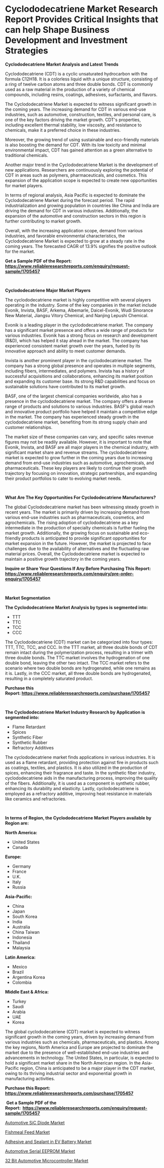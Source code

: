 <p><h1>Cyclododecatriene Market Research Report Provides Critical Insights that can help Shape Business Development and Investment Strategies</h1></p><p><strong>Cyclododecatriene Market Analysis and Latest Trends</strong></p>
<p><p>Cyclododecatriene (CDT) is a cyclic unsaturated hydrocarbon with the formula C12H18. It is a colorless liquid with a unique structure, consisting of a ring of twelve carbon atoms and three double bonds. CDT is commonly used as a raw material in the production of a variety of chemical compounds, including resins, coatings, adhesives, surfactants, and flavors.</p><p>The Cyclododecatriene Market is expected to witness significant growth in the coming years. The increasing demand for CDT in various end-use industries, such as automotive, construction, textiles, and personal care, is one of the key factors driving the market growth. CDT's properties, including excellent thermal stability, low viscosity, and resistance to chemicals, make it a preferred choice in these industries.</p><p>Moreover, the growing trend of using sustainable and eco-friendly materials is also boosting the demand for CDT. With its low toxicity and minimal environmental impact, CDT has gained attention as a green alternative to traditional chemicals.</p><p>Another major trend in the Cyclododecatriene Market is the development of new applications. Researchers are continuously exploring the potential of CDT in areas such as polymers, pharmaceuticals, and cosmetics. This expansion of the application scope is expected to create new opportunities for market players.</p><p>In terms of regional analysis, Asia Pacific is expected to dominate the Cyclododecatriene Market during the forecast period. The rapid industrialization and growing population in countries like China and India are driving the demand for CDT in various industries. Additionally, the expansion of the automotive and construction sectors in this region is further contributing to market growth.</p><p>Overall, with the increasing application scope, demand from various industries, and favorable environmental characteristics, the Cyclododecatriene Market is expected to grow at a steady rate in the coming years. The forecasted CAGR of 13.9% signifies the positive outlook for the market.</p></p>
<p><strong>Get a Sample PDF of the Report:&nbsp; <a href="https://www.reliableresearchreports.com/enquiry/request-sample/1705457">https://www.reliableresearchreports.com/enquiry/request-sample/1705457</a></strong></p>
<p>&nbsp;</p>
<p><strong>Cyclododecatriene Major Market Players</strong></p>
<p><p>The cyclododecatriene market is highly competitive with several players operating in the industry. Some of the key companies in the market include Evonik, Invista, BASF, Arkema, Albemarle, Daicel-Evonik, Wudi Sinorance New Material, Jiangsu Vitory Chemical, and Nanjing Lepushi Chemical.</p><p>Evonik is a leading player in the cyclododecatriene market. The company has a significant market presence and offers a wide range of products for various industries. Evonik has a strong focus on research and development (R&D), which has helped it stay ahead in the market. The company has experienced consistent market growth over the years, fueled by its innovative approach and ability to meet customer demands.</p><p>Invista is another prominent player in the cyclododecatriene market. The company has a strong global presence and operates in multiple segments, including fibers, intermediates, and polymers. Invista has a history of successful acquisitions and collaborations, enhancing its market position and expanding its customer base. Its strong R&D capabilities and focus on sustainable solutions have contributed to its market growth.</p><p>BASF, one of the largest chemical companies worldwide, also has a presence in the cyclododecatriene market. The company offers a diverse range of products and solutions to various industries. BASF's global reach and innovative product portfolio have helped it maintain a competitive edge in the market. The company has experienced steady growth in the cyclododecatriene market, benefiting from its strong supply chain and customer relationships.</p><p>The market size of these companies can vary, and specific sales revenue figures may not be readily available. However, it is important to note that Evonik, Invista, and BASF are all major players in the chemical industry, with significant market share and revenue streams. The cyclododecatriene market is expected to grow further in the coming years due to increasing demand from end-use industries such as automotive, agrochemicals, and pharmaceuticals. These key players are likely to continue their growth trajectory by focusing on innovation, strategic partnerships, and expanding their product portfolios to cater to evolving market needs.</p></p>
<p>&nbsp;</p>
<p><strong>What Are The Key Opportunities For Cyclododecatriene Manufacturers?</strong></p>
<p><p>The global Cyclododecatriene market has been witnessing steady growth in recent years. The market is primarily driven by increasing demand from various end-use industries such as pharmaceuticals, cosmetics, and agrochemicals. The rising adoption of cyclododecatriene as a key intermediate in the production of specialty chemicals is further fueling the market growth. Additionally, the growing focus on sustainable and eco-friendly products is anticipated to provide significant opportunities for market expansion in the future. However, the market is projected to face challenges due to the availability of alternatives and the fluctuating raw material prices. Overall, the Cyclododecatriene market is expected to maintain a positive growth trajectory in the coming years.</p></p>
<p><strong>Inquire or Share Your Questions If Any Before Purchasing This Report: <a href="https://www.reliableresearchreports.com/enquiry/pre-order-enquiry/1705457">https://www.reliableresearchreports.com/enquiry/pre-order-enquiry/1705457</a></strong></p>
<p>&nbsp;</p>
<p><strong>Market Segmentation</strong></p>
<p><strong>The Cyclododecatriene Market Analysis by types is segmented into:</strong></p>
<p><ul><li>TTT</li><li>TTC</li><li>TCC</li><li>CCC</li></ul></p>
<p><p>The Cyclododecatriene (CDT) market can be categorized into four types: TTT, TTC, TCC, and CCC. In the TTT market, all three double bonds of CDT remain intact during the polymerization process, resulting in a trimer with three double bonds. The TTC market involves the hydrogenation of one double bond, leaving the other two intact. The TCC market refers to the scenario where two double bonds are hydrogenated, while one remains as it is. Lastly, in the CCC market, all three double bonds are hydrogenated, resulting in a completely saturated product.</p></p>
<p><strong>Purchase this Report:&nbsp;<a href="https://www.reliableresearchreports.com/purchase/1705457">https://www.reliableresearchreports.com/purchase/1705457</a></strong></p>
<p>&nbsp;</p>
<p><strong>The Cyclododecatriene Market Industry Research by Application is segmented into:</strong></p>
<p><ul><li>Flame Retardant</li><li>Spices</li><li>Synthetic Fiber</li><li>Synthetic Rubber</li><li>Refractory Additives</li></ul></p>
<p><p>The cyclododecatriene market finds applications in various industries. It is used as a flame retardant, providing protection against fire in products such as coatings, textiles, and plastics. It is also utilized in the production of spices, enhancing their fragrance and taste. In the synthetic fiber industry, cyclododecatriene aids in the manufacturing process, improving the quality of the fibers. Additionally, it is used as a component in synthetic rubber, enhancing its durability and elasticity. Lastly, cyclododecatriene is employed as a refractory additive, improving heat resistance in materials like ceramics and refractories.</p></p>
<p>&nbsp;</p>
<p><strong>In terms of Region, the Cyclododecatriene Market Players available by Region are:</strong></p>
<p>
    <p> <strong> North America: </strong>
        <ul>
            <li>United States</li>
            <li>Canada</li>
        </ul>
        </p> 
    <p> <strong> Europe: </strong>
        <ul>
            <li>Germany</li>
            <li>France</li>
            <li>U.K.</li>
            <li>Italy</li>
            <li>Russia</li>
        </ul>
        </p> 
    <p> <strong> Asia-Pacific: </strong>
        <ul>
            <li>China</li>
            <li>Japan</li>
            <li>South Korea</li>
            <li>India</li>
            <li>Australia</li>
            <li>China Taiwan</li>
            <li>Indonesia</li>
            <li>Thailand</li>
            <li>Malaysia</li>
        </ul>
        </p> 
    <p> <strong> Latin America: </strong>
        <ul>
            <li>Mexico</li>
            <li>Brazil</li>
            <li>Argentina Korea</li>
            <li>Colombia</li>
        </ul>
        </p> 
    <p> <strong> Middle East & Africa: </strong>
        <ul>
            <li>Turkey</li>
            <li>Saudi</li>
            <li>Arabia</li>
            <li>UAE</li>
            <li>Korea</li>
        </ul>
    </p>
    </p>
<p><p>The global cyclododecatriene (CDT) market is expected to witness significant growth in the coming years, driven by increasing demand from various industries such as chemicals, pharmaceuticals, and plastics. Among the key regions, North America and Europe are projected to dominate the market due to the presence of well-established end-use industries and advancements in technology. The United States, in particular, is expected to hold a significant market share in the North American region. In the Asia-Pacific region, China is anticipated to be a major player in the CDT market, owing to its thriving industrial sector and exponential growth in manufacturing activities.</p></p>
<p><strong>Purchase this Report: <a href="https://www.reliableresearchreports.com/purchase/1705457">https://www.reliableresearchreports.com/purchase/1705457</a></strong></p>
<p>&nbsp;<strong>Get a Sample PDF of the Report:&nbsp;&nbsp;<a href="https://www.reliableresearchreports.com/enquiry/request-sample/1705457">https://www.reliableresearchreports.com/enquiry/request-sample/1705457</a></strong></p>
<p><strong></strong></p>
<p><p><a href="https://www.linkedin.com/pulse/automotive-sic-diode-market-size-2023-2030-global-industrial-7uocc/">Automotive SiC Diode Market</a></p><p><a href="https://medium.com/@emiliomartelli542/analyzing-fishmeal-feed-market-global-industry-perspective-and-forecast-2023-to-2030-6322cb14b5a5">Fishmeal Feed Market</a></p><p><a href="https://medium.com/@landis15236/adhesive-and-sealant-in-ev-battery-market-size-market-outlook-and-market-forecast-2023-to-2030-a1c65ef11834">Adhesive and Sealant in EV Battery Market</a></p><p><a href="https://www.linkedin.com/pulse/automotive-serial-eeprom-market-size-2023-2030-global-industrial-2gtwf/">Automotive Serial EEPROM Market</a></p><p><a href="https://www.linkedin.com/pulse/decoding-32-bit-automotive-microcontroller-market-deep-bmsjf/">32 Bit Automotive Microcontroller Market</a></p></p>